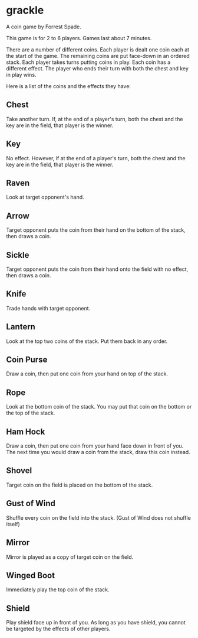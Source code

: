# grackle
A coin game by Forrest Spade.

This game is for 2 to 6 players.
Games last about 7 minutes.

There are a number of different coins.
Each player is dealt one coin each at the start of the game.
The remaining coins are put face-down in an ordered stack.
Each player takes turns putting coins in play.
Each coin has a different effect.
The player who ends their turn with both the chest and key in play wins.

Here is a list of the coins and the effects they have:

Chest
--
Take another turn.
If, at the end of a player's turn, both the chest and the key are in the field,
that player is the winner.

Key
--
No effect. However, if at the end of a player's turn, both the chest and the
key are in the field, that player is the winner.

Raven
--
Look at target opponent's hand.

Arrow
--
Target opponent puts the coin from their hand on the bottom of the stack, then
draws a coin.

Sickle
--
Target opponent puts the coin from their hand onto the field with no effect,
then draws a coin.

Knife
--
Trade hands with target opponent.

Lantern
--
Look at the top two coins of the stack. Put them back in any order.

Coin Purse
--
Draw a coin, then put one coin from your hand on top of the stack.

Rope
--
Look at the bottom coin of the stack. You may put that coin on the bottom or
the top of the stack.

Ham Hock
--
Draw a coin, then put one coin from your hand face down in front of you.
The next time you would draw a coin from the stack, draw this coin instead. 

Shovel
--
Target coin on the field is placed on the bottom of the stack.

Gust of Wind
--
Shuffle every coin on the field into the stack. (Gust of Wind does not shuffle
itself)

Mirror
--
Mirror is played as a copy of target coin on the field.

Winged Boot
--
Immediately play the top coin of the stack.

Shield
--
Play shield face up in front of you. As long as you have shield, you cannot be
targeted by the effects of other players.
